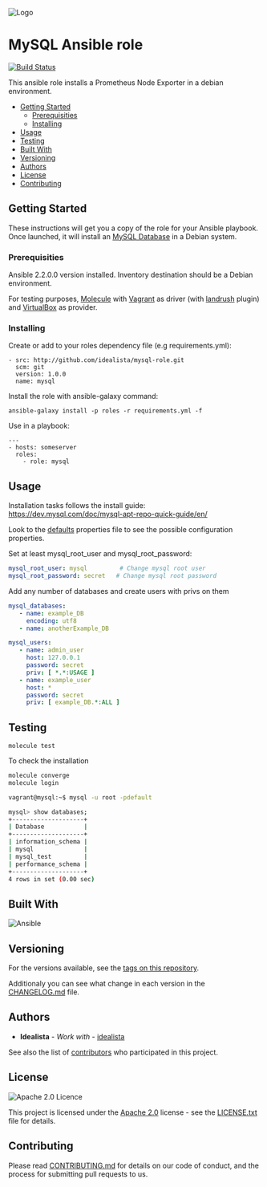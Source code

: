 ![Logo](https://raw.githubusercontent.com/idealista/mysql-role/master/logo.gif)

# MySQL Ansible role 
[![Build Status](https://travis-ci.org/idealista/mysql-role.png)](https://travis-ci.org/idealista/mysql-role)

This ansible role installs a Prometheus Node Exporter in a debian environment.

- [Getting Started](#getting-started)
	- [Prerequisities](#prerequisities)
	- [Installing](#installing)
- [Usage](#usage)
- [Testing](#testing)
- [Built With](#built-with)
- [Versioning](#versioning)
- [Authors](#authors)
- [License](#license)
- [Contributing](#contributing)

## Getting Started

These instructions will get you a copy of the role for your Ansible playbook. Once launched, it will install an [MySQL Database](https://www.mysql.com/) in a Debian system.

### Prerequisities

Ansible 2.2.0.0 version installed.
Inventory destination should be a Debian environment.

For testing purposes, [Molecule](https://molecule.readthedocs.io/) with [Vagrant](https://www.vagrantup.com/) as driver (with [landrush](https://github.com/vagrant-landrush/landrush) plugin) and [VirtualBox](https://www.virtualbox.org/) as provider.

### Installing

Create or add to your roles dependency file (e.g requirements.yml):

```
- src: http://github.com/idealista/mysql-role.git
  scm: git
  version: 1.0.0
  name: mysql
```

Install the role with ansible-galaxy command:

```
ansible-galaxy install -p roles -r requirements.yml -f
```

Use in a playbook:

```
---
- hosts: someserver
  roles:
    - role: mysql
```

## Usage

Installation tasks follows the install guide: https://dev.mysql.com/doc/mysql-apt-repo-quick-guide/en/

Look to the [defaults](defaults/main.yml) properties file to see the possible configuration properties.

Set at least mysql_root_user and mysql_root_password:

```yaml
mysql_root_user: mysql         # Change mysql root user
mysql_root_password: secret   # Change mysql root password
```

Add any number of databases and create users with privs on them

```yaml
mysql_databases:
   - name: example_DB
     encoding: utf8
   - name: anotherExample_DB

mysql_users:
   - name: admin_user
     host: 127.0.0.1
     password: secret
     priv: [ *.*:USAGE ]
   - name: example_user
     host: *
     password: secret
     priv: [ example_DB.*:ALL ]
```

## Testing

```
molecule test
```

To check the installation

```bash
molecule converge
molecule login

vagrant@mysql:~$ mysql -u root -pdefault

mysql> show databases;
+--------------------+
| Database           |
+--------------------+
| information_schema |
| mysql              |
| mysql_test         |
| performance_schema |
+--------------------+
4 rows in set (0.00 sec)
```

## Built With

![Ansible](https://img.shields.io/badge/ansible-2.2.0.0-green.svg)

## Versioning

For the versions available, see the [tags on this repository](https://github.com/idealista/mysql-role/tags).

Additionaly you can see what change in each version in the [CHANGELOG.md](CHANGELOG.md) file.

## Authors

* **Idealista** - *Work with* - [idealista](https://github.com/idealista)

See also the list of [contributors](https://github.com/idealista/mysql-role/contributors) who participated in this project.

## License

![Apache 2.0 Licence](https://img.shields.io/hexpm/l/plug.svg)

This project is licensed under the [Apache 2.0](https://www.apache.org/licenses/LICENSE-2.0) license - see the [LICENSE.txt](LICENSE.txt) file for details.

## Contributing

Please read [CONTRIBUTING.md](.github/CONTRIBUTING.md) for details on our code of conduct, and the process for submitting pull requests to us.
